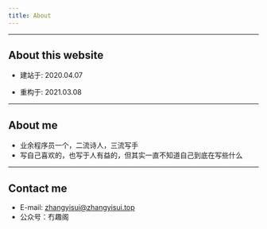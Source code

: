 ```yaml
---
title: About
---
```

***

## About this website

* 建站于: 2020.04.07

* 重构于: 2021.03.08

***

## About me

* 业余程序员一个，二流诗人，三流写手
* 写自己喜欢的，也写于人有益的，但其实一直不知道自己到底在写些什么

***

## Contact me

* E-mail: zhangyisui@zhangyisui.top
* 公众号：冇趣阁
